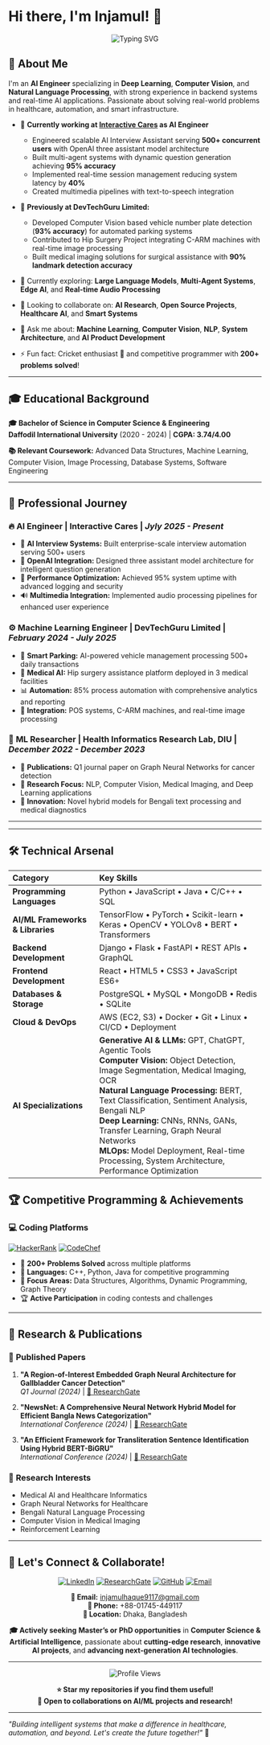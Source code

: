 # Hi there, I'm Injamul! 👋

<div align="center">
  <img src="https://readme-typing-svg.herokuapp.com?font=Fira+Code&pause=1000&color=36BCF7&width=435&lines=AI+Engineer+%7C+ML+Specialist;Computer+Vision+%7C+NLP+Researcher;Backend+Developer;Open+Source+Contributor" alt="Typing SVG" />
</div>

## 🚀 About Me

I'm an **AI Engineer** specializing in **Deep Learning**, **Computer Vision**, and **Natural Language Processing**, with strong experience in backend systems and real-time AI applications. Passionate about solving real-world problems in healthcare, automation, and smart infrastructure.

- 🔭 **Currently working at [Interactive Cares](https://www.interactivecares.com/) as AI Engineer**
  - Engineered scalable AI Interview Assistant serving **500+ concurrent users** with OpenAI three assistant model architecture
  - Built multi-agent systems with dynamic question generation achieving **95% accuracy**
  - Implemented real-time session management reducing system latency by **40%**
  - Created multimedia pipelines with text-to-speech integration

- 🏥 **Previously at DevTechGuru Limited:**
  - Developed Computer Vision based vehicle number plate detection (**93% accuracy**) for automated parking systems
  - Contributed to Hip Surgery Project integrating C-ARM machines with real-time image processing
  - Built medical imaging solutions for surgical assistance with **90% landmark detection accuracy**

- 🌱 Currently exploring: **Large Language Models**, **Multi-Agent Systems**, **Edge AI**, and **Real-time Audio Processing**
- 👯 Looking to collaborate on: **AI Research**, **Open Source Projects**, **Healthcare AI**, and **Smart Systems**
- 💬 Ask me about: **Machine Learning**, **Computer Vision**, **NLP**, **System Architecture**, and **AI Product Development**
- ⚡ Fun fact: Cricket enthusiast 🏏 and competitive programmer with **200+ problems solved**!

---

## 🎓 Educational Background

**🎓 Bachelor of Science in Computer Science & Engineering**  
**Daffodil International University** (2020 - 2024) | **CGPA: 3.74/4.00**

**📚 Relevant Coursework:** Advanced Data Structures, Machine Learning, Computer Vision, Image Processing, Database Systems, Software Engineering

---

## 💼 Professional Journey

### 🔥 **AI Engineer** | Interactive Cares | *Jyly 2025 - Present*
- 🤖 **AI Interview Systems:** Built enterprise-scale interview automation serving 500+ users
- 🧠 **OpenAI Integration:** Designed three assistant model architecture for intelligent question generation
- 🎯 **Performance Optimization:** Achieved 95% system uptime with advanced logging and security
- 🔊 **Multimedia Integration:** Implemented audio processing pipelines for enhanced user experience

### ⚙️ **Machine Learning Engineer** | DevTechGuru Limited | *February 2024 - July 2025*
- 🚗 **Smart Parking:** AI-powered vehicle management processing 500+ daily transactions
- 🏥 **Medical AI:** Hip surgery assistance platform deployed in 3 medical facilities
- 📊 **Automation:** 85% process automation with comprehensive analytics and reporting
- 🔧 **Integration:** POS systems, C-ARM machines, and real-time image processing

### 🔬 **ML Researcher** | Health Informatics Research Lab, DIU | *December 2022 - December 2023*
- 📝 **Publications:** Q1 journal paper on Graph Neural Networks for cancer detection
- 🧠 **Research Focus:** NLP, Computer Vision, Medical Imaging, and Deep Learning applications
- 🌟 **Innovation:** Novel hybrid models for Bengali text processing and medical diagnostics

---

---
## 🛠️ Technical Arsenal

| Category | Key Skills |
| :--- | :--- |
| **Programming Languages** | Python • JavaScript • Java • C/C++ • SQL |
| **AI/ML Frameworks & Libraries** | TensorFlow • PyTorch • Scikit-learn • Keras • OpenCV • YOLOv8 • BERT • Transformers |
| **Backend Development** | Django • Flask • FastAPI • REST APIs • GraphQL |
| **Frontend Development** | React • HTML5 • CSS3 • JavaScript ES6+ |
| **Databases & Storage** | PostgreSQL • MySQL • MongoDB • Redis • SQLite |
| **Cloud & DevOps** | AWS (EC2, S3) • Docker • Git • Linux • CI/CD • Deployment |
| **AI Specializations** | **Generative AI & LLMs:** GPT, ChatGPT, Agentic Tools<br>**Computer Vision:** Object Detection, Image Segmentation, Medical Imaging, OCR<br>**Natural Language Processing:** BERT, Text Classification, Sentiment Analysis, Bengali NLP<br>**Deep Learning:** CNNs, RNNs, GANs, Transfer Learning, Graph Neural Networks<br>**MLOps:** Model Deployment, Real-time Processing, System Architecture, Performance Optimization |


## 🏆 Competitive Programming & Achievements

### 💻 **Coding Platforms**
[![HackerRank](https://img.shields.io/badge/HackerRank-2EC866?style=for-the-badge&logo=HackerRank&logoColor=white)](https://www.hackerrank.com/profile/injamul_3798)
[![CodeChef](https://img.shields.io/badge/CodeChef-5B4638?style=for-the-badge&logo=CodeChef&logoColor=white)](https://www.codechef.com/users/injamul01_3798)

- 🏅 **200+ Problems Solved** across multiple platforms
- 🎯 **Languages:** C++, Python, Java for competitive programming
- 🧮 **Focus Areas:** Data Structures, Algorithms, Dynamic Programming, Graph Theory
- 🏆 **Active Participation** in coding contests and challenges

---

## 📜 Research & Publications

### 📝 **Published Papers**
1. **"A Region-of-Interest Embedded Graph Neural Architecture for Gallbladder Cancer Detection"**  
   *Q1 Journal (2024)* | [🔗 ResearchGate](https://www.researchgate.net/publication/389864226)

2. **"NewsNet: A Comprehensive Neural Network Hybrid Model for Efficient Bangla News Categorization"**  
   *International Conference (2024)* | [🔗 ResearchGate](https://www.researchgate.net/publication/385534601)

3. **"An Efficient Framework for Transliteration Sentence Identification Using Hybrid BERT-BiGRU"**  
   *International Conference (2024)* | [🔗 ResearchGate](https://www.researchgate.net/publication/385548116)

### 🔬 **Research Interests**
- Medical AI and Healthcare Informatics
- Graph Neural Networks for Healthcare
- Bengali Natural Language Processing
- Computer Vision in Medical Imaging
- Reinforcement Learning

---
## 🤝 Let's Connect & Collaborate!

<div align="center">
  
[![LinkedIn](https://img.shields.io/badge/LinkedIn-0077B5?style=for-the-badge&logo=linkedin&logoColor=white)](https://www.linkedin.com/in/injamul-haque98/)
[![ResearchGate](https://img.shields.io/badge/ResearchGate-00CCBB?style=for-the-badge&logo=ResearchGate&logoColor=white)](https://www.researchgate.net/lab/Md-Injamul-Haque-Lab)
[![GitHub](https://img.shields.io/badge/GitHub-100000?style=for-the-badge&logo=github&logoColor=white)](https://github.com/injamul3798)
[![Email](https://img.shields.io/badge/Email-D14836?style=for-the-badge&logo=gmail&logoColor=white)](mailto:injamulhaque9117@gmail.com)

**📧 Email:** injamulhaque9117@gmail.com  
**📱 Phone:** +88-01745-449117  
**📍 Location:** Dhaka, Bangladesh  

**🎓 Actively seeking** **Master’s or PhD opportunities** in **Computer Science & Artificial Intelligence**, passionate about **cutting-edge research**, **innovative AI projects**, and **advancing next-generation AI technologies**.

</div>


---

<div align="center">
  <img src="https://komarev.com/ghpvc/?username=injamul3798&color=brightgreen&style=for-the-badge" alt="Profile Views" />
  
  **⭐ Star my repositories if you find them useful!**  
  **🤝 Open to collaborations on AI/ML projects and research!**
</div>

---

*"Building intelligent systems that make a difference in healthcare, automation, and beyond. Let's create the future together!"* 🚀
